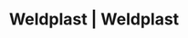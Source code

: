 ---
Link: "file:/Users/vinayakpatel/Downloads/www.weldplast.cz/eshop_products_compare/add/eshop-products-variant638"
product_name: "null"
product_id: "null"
title: "Weldplast | Weldplast"
product_desc: ""
product_specs: ""
product_downloads: ""
href: ""
accessories: ""
similar_products: ""
---